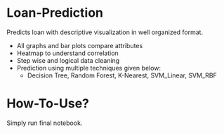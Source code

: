 # Loan-Prediction
Predicts loan with descriptive visualization in well organized format.
* All graphs and bar plots compare attributes
* Heatmap to understand correlation
* Step wise and logical data cleaning
* Prediction using multiple techniques given below:
  * Decision Tree, Random Forest, K-Nearest, SVM_Linear, SVM_RBF
  
# How-To-Use?
Simply run final notebook.
